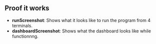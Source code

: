## Proof it works

- **runScreenshot**: Shows what it looks like to run the program from 4 terminals.
- **dashboardScreenshot**: Shows what the dashboard looks like while functionnng.